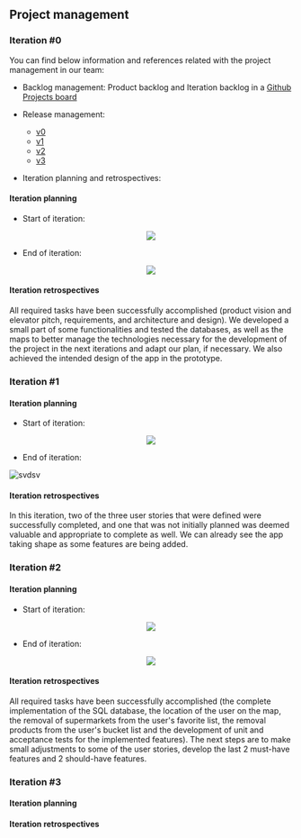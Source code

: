 ## Project management

### Iteration #0
You can find below information and references related with the project management in our team:
* Backlog management: Product backlog and Iteration backlog in a [Github Projects board](https://github.com/orgs/FEUP-LEIC-ES-2022-23/projects/34)
* Release management:
    * [v0](#)
    * [v1](https://github.com/FEUP-LEIC-ES-2022-23/2LEIC09T3/blob/main/docs/ProjectManagement.md#iteration-1)
    * [v2](https://github.com/FEUP-LEIC-ES-2022-23/2LEIC09T3/blob/main/docs/ProjectManagement.md#iteration-2)
    * [v3](https://github.com/FEUP-LEIC-ES-2022-23/2LEIC09T3/blob/main/docs/ProjectManagement.md#iteration-3)

* Iteration planning and retrospectives:

#### Iteration planning
- Start of iteration:
<p align="center" justify="center">
  <img src="https://github.com/FEUP-LEIC-ES-2022-23/2LEIC09T3/blob/main/images/start_v0.png"/>
</p>

- End of iteration:
<p align="center" justify="center">
  <img src="https://github.com/FEUP-LEIC-ES-2022-23/2LEIC09T3/blob/main/images/end_v0.png"/>
</p>


#### Iteration retrospectives
All required tasks have been successfully accomplished (product vision and elevator pitch, requirements,
and architecture and design).
We developed a small part of some functionalities and tested the databases, as well as the maps to better
manage the technologies necessary for the development of the project in the next iterations and adapt our
plan, if necessary. We also achieved the intended design of the app in the prototype.

### Iteration #1

#### Iteration planning
- Start of iteration:
<p align="center" justify="center">
  <img src="https://github.com/FEUP-LEIC-ES-2022-23/2LEIC09T3/blob/main/images/start_v1.PNG"/>
</p>

- End of iteration:

![svdsv](https://user-images.githubusercontent.com/93678161/228670025-9749de5e-87ad-436b-bcdc-e568fdbbd288.png)

#### Iteration retrospectives
In this iteration, two of the three user stories that were defined were successfully completed, and one that was not initially planned was deemed valuable and appropriate to complete as well.
We can already see the app taking shape as some features are being added.

### Iteration #2

#### Iteration planning
- Start of iteration:
<p align="center" justify="center">
  <img src="https://github.com/FEUP-LEIC-ES-2022-23/2LEIC09T3/blob/main/images/start_v2.png"/>
</p>

- End of iteration:
<p align="center" justify="center">
  <img src="https://github.com/FEUP-LEIC-ES-2022-23/2LEIC09T3/blob/main/images/end_v2.png"/>
</p>

#### Iteration retrospectives
All required tasks have been successfully accomplished (the complete implementation of the SQL database, the location of the user on the map, the removal of supermarkets from the user's favorite list, the removal products from the user's bucket list and the development of unit and acceptance tests for the implemented features).
The next steps are to make small adjustments to some of the user stories, develop the last 2 must-have features and 2 should-have features.

### Iteration #3

#### Iteration planning

#### Iteration retrospectives

